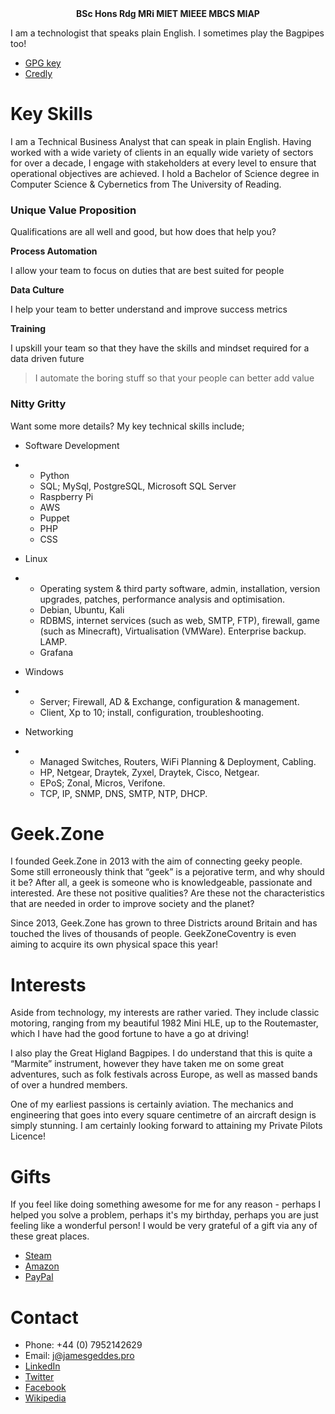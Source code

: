 <center>
<strong>BSc Hons Rdg MRi MIET MIEEE MBCS MIAP</strong>
</center>

I am a technologist that speaks plain English. I sometimes play the Bagpipes too!

- [GPG key](http://jamesgeddes.pro/gpg/jamesgeddes.txt)
- [Credly](https://www.credly.com/users/jamesgeddes/badges)


# Key Skills

I am a Technical Business Analyst that can speak in plain English. Having worked with a wide variety of clients in an equally wide variety of sectors for over a decade, I engage with stakeholders at every level to ensure that operational objectives are achieved. I hold a Bachelor of Science degree in Computer Science & Cybernetics from The University of Reading.

### Unique Value Proposition

Qualifications are all well and good, but how does that help you?

**Process Automation**

I allow your team to focus on duties that are best suited for people

**Data Culture**

I help your team to better understand and improve success metrics

**Training**

I upskill your team so that they have the skills and mindset required for a data driven future

> I automate the boring stuff
> so that your people
> can better add value

### Nitty Gritty

Want some more details? My key technical skills include;

- Software Development

- - Python
  - SQL; MySql, PostgreSQL, Microsoft SQL Server
  - Raspberry Pi
  - AWS
  - Puppet
  - PHP
  - CSS

- Linux

- - Operating system & third party software, admin, installation, version upgrades, patches, performance analysis and optimisation.
  - Debian, Ubuntu, Kali
  - RDBMS, internet services (such as web, SMTP, FTP), firewall, game (such as Minecraft), Virtualisation (VMWare). Enterprise backup. LAMP.
  - Grafana

- Windows

- - Server; Firewall, AD & Exchange, configuration & management.
  - Client, Xp to 10; install, configuration, troubleshooting.

- Networking

- - Managed Switches, Routers, WiFi Planning & Deployment, Cabling.
  - HP, Netgear, Draytek, Zyxel, Draytek, Cisco, Netgear.
  - EPoS; Zonal, Micros, Verifone.
  - TCP, IP, SNMP, DNS, SMTP, NTP, DHCP.

# Geek.Zone

I founded Geek.Zone in 2013 with the aim of connecting geeky people. Some still erroneously think that “geek” is a pejorative term, and why should it be? After all, a geek is someone who is knowledgeable, passionate and interested. Are these not positive qualities? Are these not the characteristics that are needed in order to improve society and the planet?

Since 2013, Geek.Zone has grown to three Districts around Britain and has touched the lives of thousands of people. GeekZoneCoventry is even aiming to acquire its own physical space this year!

# Interests

Aside from technology, my interests are rather varied. They include classic motoring, ranging from my beautiful 1982 Mini HLE, up to the Routemaster, which I have had the good fortune to have a go at driving!

I also play the Great Higland Bagpipes. I do understand that this is quite a “Marmite” instrument, however they have taken me on some great adventures, such as folk festivals across Europe, as well as massed bands of over a hundred members.

One of my earliest passions is certainly aviation. The mechanics and engineering that goes into every square centimetre of an aircraft design is simply stunning. I am certainly looking forward to attaining my Private Pilots Licence!

# Gifts

If you feel like doing something awesome for me for any reason - perhaps I helped you solve a problem, perhaps it's my birthday, perhaps you are just feeling like a wonderful person! I would be very grateful of a gift via any of these great places.

- [Steam](https://store.steampowered.com/wishlist/id/jamesgeddes#sort=reviewscore)
- [Amazon](https://www.amazon.co.uk/hz/wishlist/ls/WS5TGJQ9K8BS?ref_=wl_share)
- [PayPal](https://www.paypal.me/jamesgeddes)

# Contact

- Phone: +44 (0) 7952142629
- Email: j@jamesgeddes.pro
- [LinkedIn](https://www.linkedin.com/in/jamesgeddes/)
- [Twitter](https://twitter.com/JamesGeddes)
- [Facebook](https://facebook.com/JamesGeddes)
- [Wikipedia](https://en.wikipedia.org/wiki/User:JamesGeddes)
